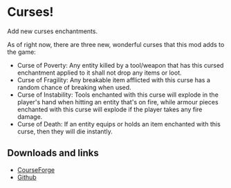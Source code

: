 # Curses!
Add new curses enchantments.

As of right now, there are three new, wonderful curses that this mod adds to the game:
 
- Curse of Poverty: Any entity killed by a tool/weapon that has this cursed enchantment applied to it shall not drop any items or loot. 
- Curse of Fragility: Any breakable item afflicted with this curse has a random chance of breaking when used.
- Curse of Instability: Tools enchanted with this curse will explode in the player's hand when hitting an entity that's on fire, while armour pieces enchanted with this curse will explode if the player takes any fire damage. 
- Curse of Death: If an entity equips or holds an item enchanted with this curse, then they will die instantly.

## Downloads and links
- [CourseForge](https://www.curseforge.com/minecraft/mc-mods/curses)
- [Github](https://github.com/HyperPigeon/Curses-)